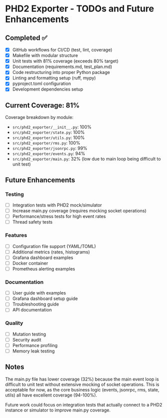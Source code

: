 # PHD2 Exporter - TODOs and Future Enhancements

## Completed ✅

- [x] GitHub workflows for CI/CD (test, lint, coverage)
- [x] Makefile with modular structure
- [x] Unit tests with 81% coverage (exceeds 80% target)
- [x] Documentation (requirements.md, test_plan.md)
- [x] Code restructuring into proper Python package
- [x] Linting and formatting setup (ruff, mypy)
- [x] pyproject.toml configuration
- [x] Development dependencies setup

## Current Coverage: 81%

Coverage breakdown by module:
- `src/phd2_exporter/__init__.py`: 100%
- `src/phd2_exporter/state.py`: 100%
- `src/phd2_exporter/utils.py`: 100%
- `src/phd2_exporter/rms.py`: 100%
- `src/phd2_exporter/jsonrpc.py`: 99%
- `src/phd2_exporter/events.py`: 94%
- `src/phd2_exporter/main.py`: 32% (low due to main loop being difficult to unit test)

## Future Enhancements

### Testing
- [ ] Integration tests with PHD2 mock/simulator
- [ ] Increase main.py coverage (requires mocking socket operations)
- [ ] Performance/stress tests for high event rates
- [ ] Thread safety tests

### Features
- [ ] Configuration file support (YAML/TOML)
- [ ] Additional metrics (rates, histograms)
- [ ] Grafana dashboard examples
- [ ] Docker container
- [ ] Prometheus alerting examples

### Documentation
- [ ] User guide with examples
- [ ] Grafana dashboard setup guide
- [ ] Troubleshooting guide
- [ ] API documentation

### Quality
- [ ] Mutation testing
- [ ] Security audit
- [ ] Performance profiling
- [ ] Memory leak testing

## Notes

The main.py file has lower coverage (32%) because the main event loop is difficult to unit test without extensive mocking of socket operations. This is acceptable for now, as the core business logic (events, jsonrpc, rms, state, utils) all have excellent coverage (94-100%).

Future work could focus on integration tests that actually connect to a PHD2 instance or simulator to improve main.py coverage.

